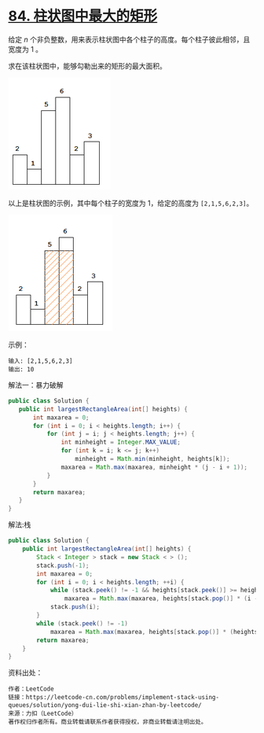 # [84. 柱状图中最大的矩形](https://leetcode-cn.com/problems/largest-rectangle-in-histogram/)

给定 *n* 个非负整数，用来表示柱状图中各个柱子的高度。每个柱子彼此相邻，且宽度为 1 。

求在该柱状图中，能够勾勒出来的矩形的最大面积。

![](https://raw.githubusercontent.com/sky5cai/picGoPic/master/img/20200203120019.png)

以上是柱状图的示例，其中每个柱子的宽度为 1，给定的高度为 `[2,1,5,6,2,3]`。

![](https://raw.githubusercontent.com/sky5cai/picGoPic/master/img/20200203120043.png)

示例：

```
输入: [2,1,5,6,2,3]
输出: 10
```



解法一：暴力破解

```java
public class Solution {
   public int largestRectangleArea(int[] heights) {
       int maxarea = 0;
       for (int i = 0; i < heights.length; i++) {
           for (int j = i; j < heights.length; j++) {
               int minheight = Integer.MAX_VALUE;
               for (int k = i; k <= j; k++)
                   minheight = Math.min(minheight, heights[k]);
               maxarea = Math.max(maxarea, minheight * (j - i + 1));
           }
       }
       return maxarea;
   }
}
```



解法:栈

```java
public class Solution {
    public int largestRectangleArea(int[] heights) {
        Stack < Integer > stack = new Stack < > ();
        stack.push(-1);
        int maxarea = 0;
        for (int i = 0; i < heights.length; ++i) {
            while (stack.peek() != -1 && heights[stack.peek()] >= heights[i])
                maxarea = Math.max(maxarea, heights[stack.pop()] * (i - stack.peek() - 1));
            stack.push(i);
        }
        while (stack.peek() != -1)
            maxarea = Math.max(maxarea, heights[stack.pop()] * (heights.length - stack.peek() -1));
        return maxarea;
    }
}
```



资料出处：

```
作者：LeetCode
链接：https://leetcode-cn.com/problems/implement-stack-using-queues/solution/yong-dui-lie-shi-xian-zhan-by-leetcode/
来源：力扣（LeetCode）
著作权归作者所有。商业转载请联系作者获得授权，非商业转载请注明出处。
```

